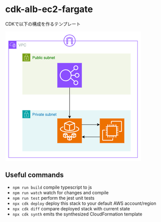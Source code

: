 # cdk-alb-ec2-fargate

CDKで以下の構成を作るテンプレート

![構成図](./docs/cdk-alb-ec2-fargate.png)

## Useful commands

* `npm run build`   compile typescript to js
* `npm run watch`   watch for changes and compile
* `npm run test`    perform the jest unit tests
* `npx cdk deploy`  deploy this stack to your default AWS account/region
* `npx cdk diff`    compare deployed stack with current state
* `npx cdk synth`   emits the synthesized CloudFormation template
